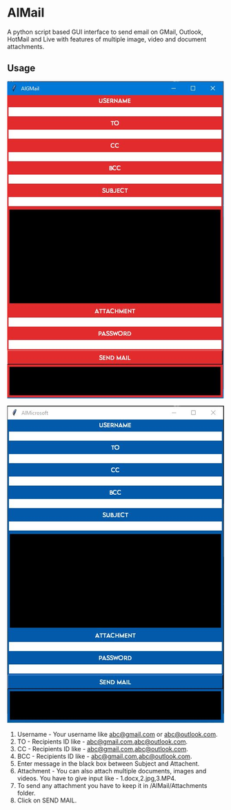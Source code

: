 # AlMail

A python script based GUI interface to send email on GMail, Outlook, HotMail and Live with features of multiple image, video and document attachments.

## Usage

![](/TestGmail.JPG)

![](/TestOutlook.JPG)

1. Username - Your username like abc@gmail.com or abc@outlook.com.
2. TO - Recipients ID like - abc@gmail.com,abc@outlook.com.
2. CC - Recipients ID like - abc@gmail.com,abc@outlook.com.
3. BCC - Recipients ID like - abc@gmail.com,abc@outlook.com.
4. Enter message in the black box between Subject and Attachent.
5. Attachment - You can also attach multiple documents, images and videos. You have to give input like - 1.docx,2.jpg,3.MP4.
6. To send any attachment you have to keep it in /AlMail/Attachments folder.
7. Click on SEND MAIL.